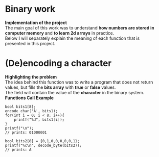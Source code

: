 # Binary work
<strong>Implementation of the project</strong><br>
The main goal of this work was to understand <strong>how numbers are stored in computer memory</strong> and <strong>to learn 2d arrays</strong> in practice.<br>
Below I will separately explain the meaning of each function that is presented in this project.<br>
# (De)encoding a character
<strong>Highlighting the problem</strong><br>
The idea behind this function was to write a program that does not return values, but fills the <strong>bits array</strong> with <strong>true</strong> or <strong>false</strong> values.<br>
The field will contain the value of the <strong>character</strong> in the binary system.<br>
<strong>Functions Call Example</strong><br>
```
bool bits1[8];
encode_char('A', bits1);
for(int i = 0; i < 8; i++){
    printf("%d", bits1[i]);
}
printf("\n");
// prints: 01000001

bool bits2[8] = {0,1,0,0,0,0,0,1};
printf("%c\n", decode_byte(bits2));
// prints: A
```
